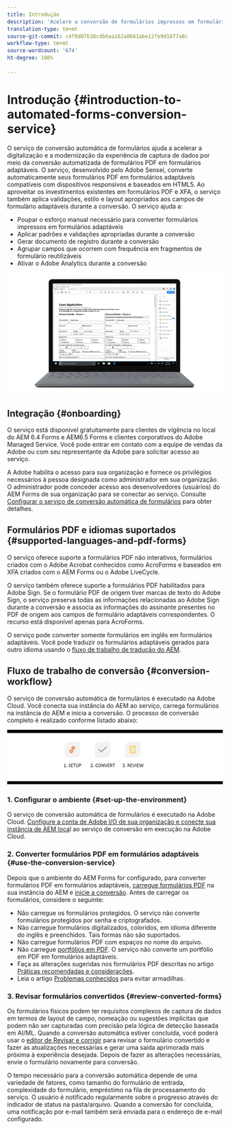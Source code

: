 ```yaml
---
title: Introdução
description: 'Acelere a conversão de formulários impressos em formulários adaptáveis '
translation-type: tm+mt
source-git-commit: c4f0d07b38cdb6aa162a0b61abe12fe9d1677a8c
workflow-type: tm+mt
source-wordcount: '674'
ht-degree: 100%

---
```



# Introdução {#introduction-to-automated-forms-conversion-service}

O serviço de conversão automática de formulários ajuda a acelerar a digitalização e a modernização da experiência de captura de dados por meio da conversão automatizada de formulários PDF em formulários adaptáveis. O serviço, desenvolvido pelo Adobe Sensei, converte automaticamente seus formulários PDF em formulários adaptáveis compatíveis com dispositivos responsivos e baseados em HTML5. Ao aproveitar os investimentos existentes em formulários PDF e XFA, o serviço também aplica validações, estilo e layout apropriados aos campos de formulário adaptáveis durante a conversão. O serviço ajuda a:

* Poupar o esforço manual necessário para converter formulários impressos em formulários adaptáveis
* Aplicar padrões e validações apropriadas durante a conversão
* Gerar documento de registro durante a conversão
* Agrupar campos que ocorrem com frequência em fragmentos de formulário reutilizáveis
* Ativar o Adobe Analytics durante a conversão

![É simples. Você nos fornece apenas as fontes e deixa tudo com a gente. Nós lhe proporcionaremos bonitos formulários adaptáveis. É claro que você fará retoques no resultado para sua satisfação. ](assets/pdf-to-adaptive-form-gitx50.gif)

## Integração {#onboarding}

O serviço está disponível gratuitamente para clientes de vigência no local do AEM 6.4 Forms e AEM6.5 Forms e clientes corporativos do Adobe Managed Service. Você pode entrar em contato com a equipe de vendas da Adobe ou com seu representante da Adobe para solicitar acesso ao serviço.

A Adobe habilita o acesso para sua organização e fornece os privilégios necessários à pessoa designada como administrador em sua organização. O administrador pode conceder acesso aos desenvolvedores (usuários) do AEM Forms de sua organização para se conectar ao serviço. Consulte [Configurar o serviço de conversão automática de formulários](configure-service.md) para obter detalhes.

## Formulários PDF e idiomas suportados {#supported-languages-and-pdf-forms}

O serviço oferece suporte a formulários PDF não interativos, formulários criados com o Adobe Acrobat conhecidos como AcroForms e baseados em XFA criados com o AEM Forms ou o Adobe LiveCycle.

O serviço também oferece suporte a formulários PDF habilitados para Adobe Sign. Se o formulário PDF de origem tiver marcas de texto do Adobe Sign, o serviço preserva todas as informações relacionadas ao Adobe Sign durante a conversão e associa as informações do assinante presentes no PDF de origem aos campos de formulário adaptáveis correspondentes. O recurso está disponível apenas para AcroForms.

O serviço pode converter somente formulários em inglês em formulários adaptáveis. Você pode traduzir os formulários adaptáveis gerados para outro idioma usando o [fluxo de trabalho de tradução do AEM](https://helpx.adobe.com/br/experience-manager/6-5/forms/using/using-aem-translation-workflow-to-localize-adaptive-forms.html).

## Fluxo de trabalho de conversão  {#conversion-workflow}

O serviço de conversão automática de formulários é executado na Adobe Cloud. Você conecta sua instância do AEM ao serviço, carrega formulários na instância do AEM e inicia a conversão. O processo de conversão completo é realizado conforme listado abaixo:

![Fluxo de trabalho](assets/conversion-workflow.png)

### 1. Configurar o ambiente {#set-up-the-environment}

O serviço de conversão automática de formulários é executado na Adobe Cloud. [Configure a conta de Adobe I/O de sua organização e conecte sua instância de AEM loca](configure-service.md)l ao serviço de conversão em execução na Adobe Cloud.

### 2. Converter formulários PDF em formulários adaptáveis {#use-the-conversion-service}

Depois que o ambiente do AEM Forms for configurado, para converter formulários PDF em formulários adaptáveis, [carregue formulários PDF](convert-existing-forms-to-adaptive-forms.md) na sua instância do AEM e [inicie a conversão](convert-existing-forms-to-adaptive-forms.md#run-the-conversion). Antes de carregar os formulários, considere o seguinte:

* Não carregue os formulários protegidos. O serviço não converte formulários protegidos por senha e criptografados.
* Não carregue formulários digitalizados, coloridos, em idioma diferente do inglês e preenchidos. Tais formas não são suportados.
* Não carregue formulários PDF com espaços no nome do arquivo.
* Não carregue [portfólios em PDF](https://helpx.adobe.com/br/acrobat/using/overview-pdf-portfolios.html). O serviço não converte um portfólio em PDF em formulários adaptáveis.
* Faça as alterações sugeridas nos formulários PDF descritas no artigo [Práticas recomendadas e considerações](styles-and-pattern-considerations-and-best-practices.md).
* Leia o artigo [Problemas conhecidos](known-issues.md) para evitar armadilhas.

### 3. Revisar formulários convertidos {#review-converted-forms}

Os formulários físicos podem ter requisitos complexos de captura de dados em termos de layout de campo, nomeação ou sugestões implícitas que podem não ser capturadas com precisão pela lógica de detecção baseada em AI/ML. Quando a conversão automática estiver concluída, você poderá usar o [editor de Revisar e corrigir](review-correct-ui-edited.md) para revisar o formulário convertido e fazer as atualizações necessárias e gerar uma saída aprimorada mais próxima à experiência desejada. Depois de fazer as alterações necessárias, envie o formulário novamente para conversão.

O tempo necessário para a conversão automática depende de uma variedade de fatores, como tamanho do formulário de entrada, complexidade do formulário, empréstimo na fila de processamento do serviço. O usuário é notificado regularmente sobre o progresso através do indicador de status na pasta/arquivo. Quando a conversão for concluída, uma notificação por e-mail também será enviada para o endereço de e-mail configurado.
